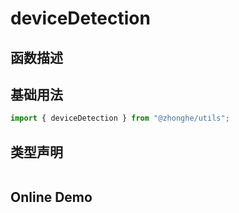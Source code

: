 # deviceDetection

## 函数描述

## 基础用法

```ts
import { deviceDetection } from "@zhonghe/utils";

```

## 类型声明

```ts

```

## Online Demo
